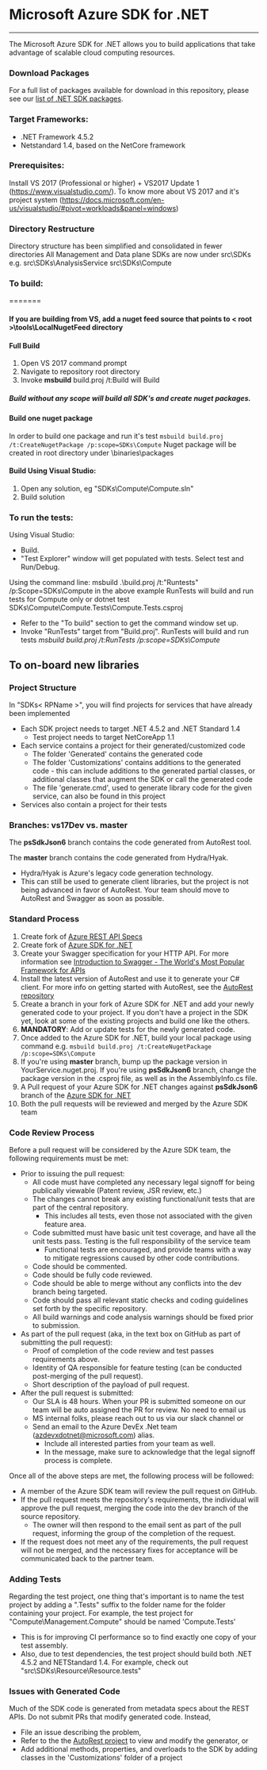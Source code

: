 
# Microsoft Azure SDK for .NET
 ----------
The Microsoft Azure SDK for .NET allows you to build applications
that take advantage of scalable cloud computing resources.

### Download Packages

For a full list of packages available for download in this repository, please see our [list of .NET SDK packages](https://github.com/Azure/azure-sdk-for-net/tree/psSdkJson6/Documentation/sdk-for-net-packages.md).

### Target Frameworks:

* .NET Framework 4.5.2
* Netstandard 1.4, based on the NetCore framework

### Prerequisites:
  Install VS 2017 (Professional or higher) + VS2017 Update 1
  (https://www.visualstudio.com/).
  To know more about VS 2017 and it's project system (https://docs.microsoft.com/en-us/visualstudio/#pivot=workloads&panel=windows)

### Directory Restructure
Directory structure has been simplified and consolidated in fewer directories
All Management and Data plane SDKs are now under
src\SDKs
e.g.
src\SDKs\AnalysisService
src\SDKs\Compute

### To build:
=======
#### If you are building from VS, add a nuget feed source that points to < root >\tools\LocalNugetFeed directory
#### Full Build

 1. Open VS 2017 command prompt
 2. Navigate to repository root directory
 3. Invoke **msbuild** build.proj /t:Build
 will Build
 ##### *Build* without any scope will build all SDK's and create nuget packages.

#### Build one nuget package
In order to build one package and run it's test
`msbuild build.proj /t:CreateNugetPackage /p:scope=SDKs\Compute`
Nuget package will be created in root directory under \binaries\packages

#### Build Using Visual Studio:
 1. Open any solution, eg "SDKs\Compute\Compute.sln"
 2. Build solution
 
### To run the tests:
Using Visual Studio:
  - Build.
  - "Test Explorer" window will get populated with tests. Select test and Run/Debug.

Using the command line:
msbuild .\build.proj /t:"Runtests" /p:Scope=SDKs\Compute
in the above example RunTests will build and run tests for Compute only
or
dotnet test SDKs\Compute\Compute.Tests\Compute.Tests.csproj

  - Refer to the "To build" section to get the command window set up.
  - Invoke "RunTests" target from "Build.proj". RunTests will build and run tests 
        *msbuild build.proj /t:RunTests /p:scope=SDKs\Compute*

## To on-board new libraries

### Project Structure

In "SDKs\< RPName >", you will find projects for services that have already been implemented

  - Each SDK project needs to target .NET 4.5.2 and .NET Standard 1.4
	  - Test project needs to target NetCoreApp 1.1
  - Each service contains a project for their generated/customized code
    - The folder 'Generated' contains the generated code
    - The folder 'Customizations' contains additions to the generated code - this can include additions to the generated partial classes, or additional classes that augment the SDK or call the generated code
    - The file 'generate.cmd', used to generate library code for the given service, can also be found in this project
  - Services also contain a project for their tests

### Branches: vs17Dev vs. master

The **psSdkJson6** branch contains the code generated from AutoRest tool.

The **master** branch contains the code generated from Hydra/Hyak.
  - Hydra/Hyak is Azure's legacy code generation technology.
  - This can still be used to generate client libraries, but the project is not being advanced in favor of AutoRest. Your team should move to AutoRest and Swagger as soon as possible.

### Standard Process

 1. Create fork of [Azure REST API Specs](https://github.com/azure/azure-rest-api-specs)
 2. Create fork of [Azure SDK for .NET](https://github.com/azure/azure-sdk-for-net)
 3. Create your Swagger specification for your HTTP API. For more information see 
 [Introduction to Swagger - The World's Most Popular Framework for APIs](http://swagger.io)
 4. Install the latest version of AutoRest and use it to generate your C# client. For more info on getting started with AutoRest, 
 see the [AutoRest repository](https://github.com/Azure/autorest)
 5. Create a branch in your fork of Azure SDK for .NET and add your newly generated code to your project. If you don't have a project in the SDK yet, look at some of the existing projects and build one like the others. 
 6. **MANDATORY**: Add or update tests for the newly generated code.
 7. Once added to the Azure SDK for .NET, build your local package using command
 e.g.
 `msbuild build.proj /t:CreateNugetPackage /p:scope=SDKs\Compute`
 8. If you're using **master** branch, bump up the package version in YourService.nuget.proj. If you're using **psSdkJson6** branch, change the package version in the .csproj file, as well as in the AssemblyInfo.cs file.
 9.  A Pull request of your Azure SDK for .NET changes against **psSdkJson6** branch of the [Azure SDK for .NET](https://github.com/azure/azure-sdk-for-net)
 11. Both the pull requests will be reviewed and merged by the Azure SDK team

### Code Review Process

Before a pull request will be considered by the Azure SDK team, the following requirements must be met:

- Prior to issuing the pull request:
  - All code must have completed any necessary legal signoff for being publically viewable (Patent review, JSR review, etc.)
  - The changes cannot break any existing functional/unit tests that are part of the central repository.
    - This includes all tests, even those not associated with the given feature area.
  - Code submitted must have basic unit test coverage, and have all the unit tests pass. Testing is the full responsibility of the service team
    - Functional tests are encouraged, and provide teams with a way to mitigate regressions caused by other code contributions.
  - Code should be commented.
  - Code should be fully code reviewed.
  - Code should be able to merge without any conflicts into the dev branch being targeted.
  - Code should pass all relevant static checks and coding guidelines set forth by the specific repository.
  - All build warnings and code analysis warnings should be fixed prior to submission.
- As part of the pull request (aka, in the text box on GitHub as part of submitting the pull request):
  - Proof of completion of the code review and test passes requirements above.
  - Identity of QA responsible for feature testing (can be conducted post-merging of the pull request).
  - Short description of the payload of pull request.
- After the pull request is submitted:
  - Our SLA is 48 hours. When your PR is submitted someone on our team will be auto assigned the PR for review. No need to email us
  - MS internal folks, please reach out to us via our slack channel or
  - Send an email to the Azure DevEx .Net team (azdevxdotnet@microsoft.com) alias.
    - Include all interested parties from your team as well.
    - In the message, make sure to acknowledge that the legal signoff process is complete.

Once all of the above steps are met, the following process will be followed:

- A member of the Azure SDK team will review the pull request on GitHub.
- If the pull request meets the repository's requirements, the individual will approve the pull request, merging the code into the dev branch of the source repository.
  - The owner will then respond to the email sent as part of the pull request, informing the group of the completion of the request.
- If the request does not meet any of the requirements, the pull request will not be merged, and the necessary fixes for acceptance will be communicated back to the partner team.

### Adding Tests

Regarding the test project, one thing that's important is to name the test project by adding a ".Tests" suffix to the folder name for the folder containing your project. For example, the test project for "Compute\Management.Compute" should be named 'Compute.Tests'

  - This is for improving CI performance so to find exactly one copy of your test assembly.
  - Also, due to test dependencies, the test project should build both .NET 4.5.2 and NETStandard 1.4. For example, check out "src\SDKs\Resource\Resource.tests"

### Issues with Generated Code

Much of the SDK code is generated from metadata specs about the REST APIs. Do not submit PRs that modify generated code. Instead, 
  - File an issue describing the problem,
  - Refer to the the [AutoRest project](https://github.com/azure/autorest) to view and modify the generator, or
  - Add additional methods, properties, and overloads to the SDK by adding classes in the 'Customizations' folder of a project
